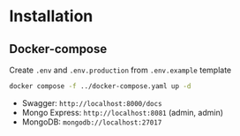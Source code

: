 # Installation
## Docker-compose
Create `.env` and `.env.production` from `.env.example` template

```bash
docker compose -f ../docker-compose.yaml up -d
```
- Swagger: `http://localhost:8000/docs`
- Mongo Express: `http://localhost:8081` (admin, admin)
- MongoDB: `mongodb://localhost:27017`

